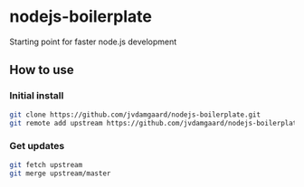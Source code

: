 nodejs-boilerplate
==================

Starting point for faster node.js development

How to use
----------

### Initial install
```bash
git clone https://github.com/jvdamgaard/nodejs-boilerplate.git
git remote add upstream https://github.com/jvdamgaard/nodejs-boilerplate.git
```

### Get updates
```bash
git fetch upstream
git merge upstream/master
```